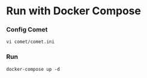 # Run with Docker Compose

### Config Comet

```
vi comet/comet.ini
```

### Run

```
docker-compose up -d
```

